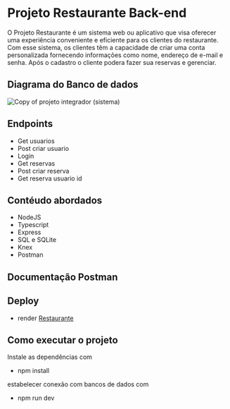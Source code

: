 # Projeto Restaurante  Back-end

O Projeto Restaurante é um sistema web ou aplicativo que visa oferecer uma experiência conveniente e eficiente para os clientes do restaurante. Com esse sistema, os clientes têm a capacidade de criar uma conta personalizada fornecendo informações como nome, endereço de e-mail e senha. Após o cadastro o cliente podera fazer sua reservas e gerenciar.

## Diagrama do Banco de dados

![Copy of projeto integrador (sistema)](https://github.com/Adrianaramss/Back-restaurante/assets/111310311/88ffc0bf-68fa-4802-bbde-8b823737b2d5)

## Endpoints

- Get usuarios
- Post criar usuario
- Login
- Get reservas
- Post criar reserva
- Get reserva usuario id


## Contéudo abordados

- NodeJS
- Typescript
- Express
- SQL e SQLite
- Knex
- Postman

## Documentação Postman

## Deploy 
- render
[Restaurante](https://projeto-restaurante-zeta.vercel.app/)

## Como executar o projeto 
Instale as dependências com
 - npm install
 
estabelecer conexão com bancos de dados com 
- npm run dev
